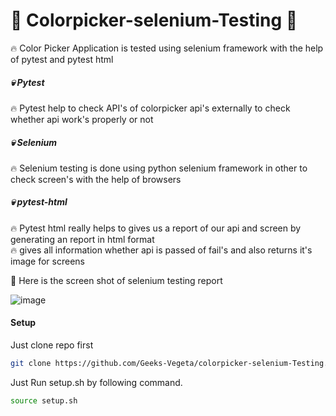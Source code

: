 # 🎨 Colorpicker-selenium-Testing 🚀

🔥 Color Picker Application is tested using selenium framework with the help of pytest and pytest html

##### 💀 Pytest
🔥 Pytest help to check API's of colorpicker api's externally to check whether api work's properly or not <br/>

#####  💀 Selenium
🔥 Selenium testing is done using python selenium framework in other to check screen's with the help of browsers <br/>

#####  💀 pytest-html
🔥 Pytest html really helps to gives us a report of our api and screen by generating an report in html format <br/>
🔥 gives all information whether api is passed of fail's and also returns it's image for screens

🛝 Here is the screen shot of selenium testing report 

![image](https://github.com/Geeks-Vegeta/colorpicker-selenium-Testing/assets/89457811/14c8154c-7026-4ebd-aa3e-671165db1a2a)


#### Setup
Just clone repo first
```bash
git clone https://github.com/Geeks-Vegeta/colorpicker-selenium-Testing.git
```
Just Run setup.sh by following command.
```bash
source setup.sh
```
